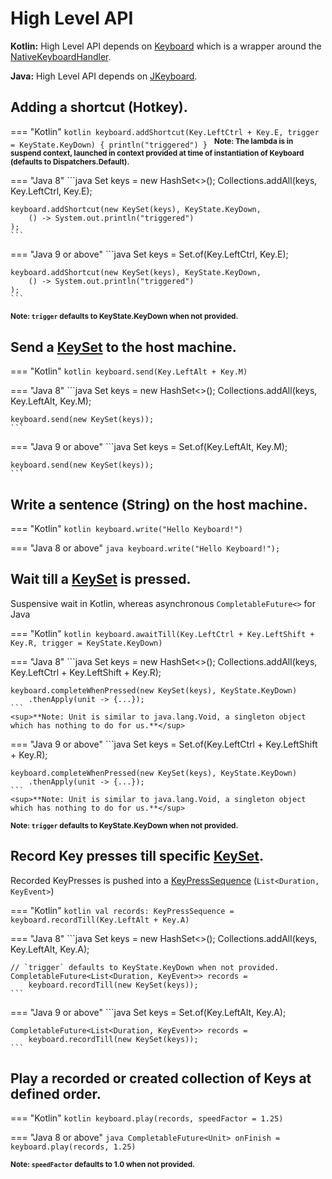 # High Level API

**Kotlin:** High Level API depends on [Keyboard][1] which is a wrapper around the [NativeKeyboardHandler][2].

**Java:** High Level API depends on [JKeyboard][4].

## Adding a shortcut (Hotkey).

=== "Kotlin"
    ```kotlin
    keyboard.addShortcut(Key.LeftCtrl + Key.E, trigger = KeyState.KeyDown) {
        println("triggered")
    }
    ```
    <sup>**Note: The lambda is in suspend context, launched in context provided at time of instantiation of Keyboard (defaults to Dispatchers.Default).**</sup>

=== "Java 8"
    ```java
    Set<Key> keys = new HashSet<>();
    Collections.addAll(keys, Key.LeftCtrl, Key.E);

    keyboard.addShortcut(new KeySet(keys), KeyState.KeyDown,
        () -> System.out.println("triggered")
    );
    ```

=== "Java 9 or above"
    ```java
    Set<Key> keys = Set.of(Key.LeftCtrl, Key.E);

    keyboard.addShortcut(new KeySet(keys), KeyState.KeyDown,
        () -> System.out.println("triggered")
    );
    ```

<sup>**Note: `trigger` defaults to KeyState.KeyDown when not provided.**</sup><br>

## Send a [KeySet][3] to the host machine.

=== "Kotlin"
    ```kotlin
    keyboard.send(Key.LeftAlt + Key.M)
    ```

=== "Java 8"
    ```java
    Set<Key> keys = new HashSet<>();
    Collections.addAll(keys, Key.LeftAlt, Key.M);

    keyboard.send(new KeySet(keys));
    ```

=== "Java 9 or above"
    ```java
    Set<Key> keys = Set.of(Key.LeftAlt, Key.M);

    keyboard.send(new KeySet(keys));
    ```

## Write a sentence (String) on the host machine.

=== "Kotlin"
    ```kotlin
    keyboard.write("Hello Keyboard!")
    ```

=== "Java 8 or above"
    ```java
    keyboard.write("Hello Keyboard!");
    ```

## Wait till a [KeySet][3] is pressed.

Suspensive wait in Kotlin, whereas asynchronous `CompletableFuture<>` for Java

=== "Kotlin"
    ```kotlin
    keyboard.awaitTill(Key.LeftCtrl + Key.LeftShift + Key.R, trigger = KeyState.KeyDown)
    ```

=== "Java 8"
    ```java
    Set<Key> keys = new HashSet<>();
    Collections.addAll(keys, Key.LeftCtrl + Key.LeftShift + Key.R);

    keyboard.completeWhenPressed(new KeySet(keys), KeyState.KeyDown)
        .thenApply(unit -> {...});
    ```
    <sup>**Note: Unit is similar to java.lang.Void, a singleton object which has nothing to do for us.**</sup>

=== "Java 9 or above"
    ```java
    Set<Key> keys = Set.of(Key.LeftCtrl + Key.LeftShift + Key.R);

    keyboard.completeWhenPressed(new KeySet(keys), KeyState.KeyDown)
        .thenApply(unit -> {...});
    ```
    <sup>**Note: Unit is similar to java.lang.Void, a singleton object which has nothing to do for us.**</sup>


<sup>**Note: `trigger` defaults to KeyState.KeyDown when not provided.**</sup>

## Record Key presses till specific [KeySet][3].

Recorded KeyPresses is pushed into a [KeyPressSequence][1] (`List<Duration, KeyEvent>`)

=== "Kotlin"
    ```kotlin
    val records: KeyPressSequence = keyboard.recordTill(Key.LeftAlt + Key.A)
    ```

=== "Java 8"
    ```java
    Set<Key> keys = new HashSet<>();
    Collections.addAll(keys, Key.LeftAlt, Key.A);

    // `trigger` defaults to KeyState.KeyDown when not provided.
    CompletableFuture<List<Duration, KeyEvent>> records =
        keyboard.recordTill(new KeySet(keys));
    ```

=== "Java 9 or above"
    ```java
    Set<Key> keys = Set.of(Key.LeftAlt, Key.A);

    CompletableFuture<List<Duration, KeyEvent>> records =
        keyboard.recordTill(new KeySet(keys));
    ```

## Play a recorded or created collection of Keys at defined order.

=== "Kotlin"
    ```kotlin
    keyboard.play(records, speedFactor = 1.25)
    ```

=== "Java 8 or above"
    ```java
    CompletableFuture<Unit> onFinish = keyboard.play(records, 1.25)
    ```

<sup>**Note: `speedFactor` defaults to 1.0 when not provided.**</sup>

[1]: https://github.com/Animeshz/keyboard-mouse-kt/blob/master/keyboard/src/commonMain/kotlin/com/github/animeshz/keyboard/Keyboard.kt

[2]: https://github.com/Animeshz/keyboard-mouse-kt/blob/master/keyboard/src/commonMain/kotlin/com/github/animeshz/keyboard/NativeKeyboardHandler.kt

[3]: https://github.com/Animeshz/keyboard-mouse-kt/blob/master/keyboard/src/commonMain/kotlin/com/github/animeshz/keyboard/entity/KeySet.kt

[4]: https://github.com/Animeshz/keyboard-mouse-kt/blob/master/integration/keyboard-kt-jdk8/src/main/kotlin/com/github/animeshz/keyboard/JKeyboard.kt
